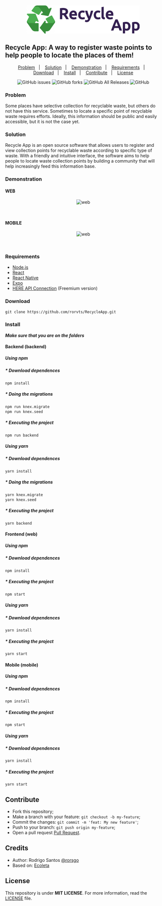 <p align="center">
  <img src="./mobile/src/assets/logo@2x.png">
</p>

## **Recycle App: A way to register waste points to help people to locate the places of them!**

<p align="center">
  <a href="#problem">Problem</a>&nbsp;&nbsp;&nbsp;|&nbsp;&nbsp;&nbsp;
  <a href="#solution">Solution</a>&nbsp;&nbsp;&nbsp;|&nbsp;&nbsp;&nbsp;
  <a href="#demonstration">Demonstration</a>&nbsp;&nbsp;&nbsp;|&nbsp;&nbsp;&nbsp;
  <a href="#requirements">Requirements</a>&nbsp;&nbsp;&nbsp;|&nbsp;&nbsp;&nbsp;
  <a href="#download">Download</a>&nbsp;&nbsp;&nbsp;|&nbsp;&nbsp;&nbsp;
  <a href="#install">Install</a>&nbsp;&nbsp;&nbsp;|&nbsp;&nbsp;&nbsp;
  <a href="#contribute">Contribute</a>&nbsp;&nbsp;&nbsp;|&nbsp;&nbsp;&nbsp;
  <a href="#license">License</a>
</p>

<p align="center">
  <img alt="GitHub issues" src="https://img.shields.io/github/issues/rorvts/RecycleApp">
  <img alt="GitHub forks" src="https://img.shields.io/github/forks/rorvts/RecycleApp">
  <img alt="GitHub All Releases" src="https://img.shields.io/github/downloads/rorvts/RecycleApp/total">
  <img alt="GitHub" src="https://img.shields.io/github/license/rorvts/RecycleApp">
</p>

### **Problem**

Some places have selective collection for recyclable waste, but others do not have this service. Sometimes to locate a specific point of recyclable waste requires efforts. Ideally, this information should be public and easily accessible, but it is not the case yet.

### **Solution**

Recycle App is an open source software that allows users to register and view collection points for recyclable waste according to specific type of waste. With a friendly and intuitive interface, the software aims to help people to locate waste collection points by building a community that will help increasingly feed this information base.

### **Demonstration**
#### WEB
<p align="center">
<img alt="web" src="https://user-images.githubusercontent.com/13532333/86469361-875c9a80-bd39-11ea-840d-4496409e22cc.gif">
</p>

<br/>

#### MOBILE
<p align="center">
<img alt="web" src="https://user-images.githubusercontent.com/13532333/86469487-c985dc00-bd39-11ea-95a3-fc743f3a4b14.gif">
</p>

<br/>

### **Requirements**

- [Node.js](https://nodejs.org/en/)
- [React](https://reactjs.org)
- [React Native](https://facebook.github.io/react-native/)
- [Expo](https://expo.io/)
- [HERE API Connection](https://developer.here.com/) (Freemium version)

### **Download**

```
git clone https://github.com/rorvts/RecycleApp.git
```

### **Install**
***Make sure that you are on the folders***

#### Backend (backend)
##### Using npm
##### * Download dependences
```
npm install
```
##### * Doing the migrations
```
npm run knex.migrate
npm run knex.seed
```
##### * Executing the project
```
npm run backend
```
##### Using yarn
##### * Download dependences
```
yarn install
```
##### * Doing the migrations
```
yarn knex.migrate
yarn knex.seed
```
##### * Executing the project
```
yarn backend
```

#### Frontend (web)
##### Using npm
##### * Download dependences
```
npm install
```
##### * Executing the project
```
npm start
```
##### Using yarn
##### * Download dependences
```
yarn install
```
##### * Executing the project
```
yarn start
```
#### Mobile (mobile)
##### Using npm
##### * Download dependences
```
npm install
```
##### * Executing the project
```
npm start
```
##### Using yarn
##### * Download dependences
```
yarn install
```
##### * Executing the project
```
yarn start
```

## **Contribute**

- Fork this repository;
- Make a branch with your feature: `git checkout -b my-feature`;
- Commit the changes: `git commit -m 'feat: My new feature'`;
- Push to your branch: `git push origin my-feature`;
- Open a pull request [Pull Request](https://help.github.com/en/enterprise/2.16/user/github/collaborating-with-issues-and-pull-requests/creating-a-pull-request-from-a-fork).


## **Credits**

- Author: Rodrigo Santos [@rorsgo](https://www.linkedin.com/in/rorsgo/)
- Based on: [Ecoleta](https://github.com/Rocketseat/nlw-01-booster)

## **License**
This repository is under **MIT LICENSE**. For more information, read the [LICENSE](./LICENSE) file.
